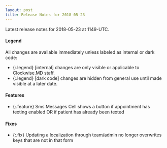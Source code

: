 ```yaml
---
layout: post
title: Release Notes for 2018-05-23
---
```


Latest release notes for 2018-05-23 at 1149-UTC.

<div class='legend' markdown='1'>

#### Legend

All changes are available immediately unless labeled as internal or dark code:

- {:.legend} [internal] changes are only visible or applicable to Clockwise.MD staff.
- {:.legend} [dark code] changes are hidden from general use until made visible at a later date.

</div>

<div class='features' markdown='1'>

#### Features

- {:.feature} Sms Messages Cell shows a button if appointment has texting enabled OR if patient has already been texted

</div>

<div class='fixes' markdown='1'>

#### Fixes

- {:.fix} Updating a localization through team/admin no longer overwrites keys that are not in that form

</div>
